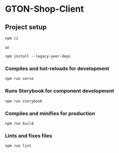 # GTON-Shop-Client

## Project setup

```
npm ci
```

or

```
npm install --legacy-peer-deps
```

### Compiles and hot-reloads for development

```
npm run serve
```

### Runs Storybook for component development

```
npm run storybook
```

### Compiles and minifies for production

```
npm run build
```

### Lints and fixes files

```
npm run lint
```

